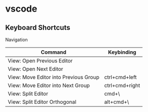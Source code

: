# vscode

## Keyboard Shortcuts

Navigation

| Command                               | Keybinding     |
| ------------------------------------- | -------------- |
| View: Open Previous Editor            |                |
| View: Open Next Editor                |                |
| View: Move Editor into Previous Group | ctrl+cmd+left  |
| View: Move Editor into Next Group     | ctrl+cmd+right |
| View: Split Editor                    | cmd+\          |
| View: Split Editor Orthogonal         | alt+cmd+\      |
